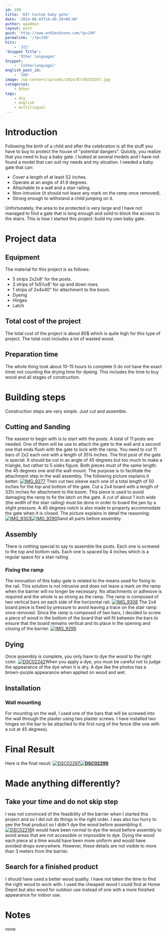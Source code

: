 ```yaml
---
id: 199
title: 'DIY Custom baby gate'
date: '2014-08-03T16:40:20+00:00'
author: wpadmin
layout: post
guid: 'http://www.end2endzone.com/?p=199'
permalink: '/?p=199'
hits:
    - '322'
'Snippet Title':
    - 'Other languages'
Snippet:
    - '[otherlanguage]'
english_post_id:
    - '168'
image: /wp-content/uploads/2014/07/DSC02297.jpg
categories:
    - Other
tags:
    - diy
    - english
    - multilingual
---
```


# **Introduction** 

Following the birth of a child and after the celebration is all the stuff you have to buy to protect the house of "potential dangers". Quickly, you realize that you need to buy a baby gate. I looked at several models and I have not found a model that can suit my needs and my situation. I needed a baby gate that can:

- Cover a length of at least 52 inches.
- Operate at an angle of 41.9 degrees.
- Attachable to a wall and a stair railing.
- Non-intrusive (it should not leave any mark on the ramp once removed).
- Strong enough to withstand a child jumping on it.

Unfortunately, the area to be protected is very large and I have not managed to find a gate that is long enough and solid to block the access to the stairs. This is how I started this project: ​​build my own baby gate.

# **Project data**

## **Equipment**

The material for this project is as follows:

- 5 strips 2x2x8' for the posts.
- 2 strips of 1x5½x8' for up and down rows.
- 1 strips of 2x4x40" for attachment to the boom.
- Dyeing
- Hinges
- Latch

## **Total cost of the project**

The total cost of the project is about 80$ which is quite high for this type of project. The total cost includes a lot of wasted wood.

## **Preparation time**

The whole thing took about 10-15 hours to complete (I do not have the exact time) not counting the drying time for dyeing. This includes the time to buy wood and all stages of construction.

# **Building steps**

Construction steps are very simple. Just cut and assemble.

## **Cutting and Sanding**

The easiest to begin with is to start with the posts. A total of 11 posts are needed. One of them will be use to attach the gate to the wall and a second one that ends flush with the gate to lock with the ramp. You need to cut 11 bars of 2x2 each one with a length of 35¾ inches. The first post of the gate is special. It should be cut in an angle of 45 degrees but too much to make a triangle, but rather to 5 sides figure. Both pieces must of the same length: the 45 degrees one and the wall mount. The purpose is to facilitate the attachment step in the wall assembly. The following picture explains it better: [![IMG_9277](https://www.end2endzone.com/wp-content/uploads/2014/07/IMG_9277-300x200.jpg)](https://www.end2endzone.com/wp-content/uploads/2014/07/IMG_9277.jpg) Then cut two sleeve each one of a total length of 50 inches for the top and bottom of the gate. Cut a 2x4 board with a length of 33½ inches for attachment to the boom. This piece is used to avoid damaging the ramp to fix the latch on the gate. A cut of about 1 inch wide (the width of the stair railing) must be done in order to board the jam by a slight pressure. A 45 degrees notch is also made to property accommodate the gate when it is closed. The picture explains in detail the reasoning: [![IMG_9303](https://www.end2endzone.com/wp-content/uploads/2014/07/IMG_9303-200x300.jpg)](https://www.end2endzone.com/wp-content/uploads/2014/07/IMG_9303.jpg)[![IMG_9290](https://www.end2endzone.com/wp-content/uploads/2014/07/IMG_9290-200x300.jpg)](https://www.end2endzone.com/wp-content/uploads/2014/07/IMG_9290.jpg)Sand all parts before assembly.

## **Assembly**

There is nothing special to say to assemble the posts. Each one is screwed to the top and bottom rails. Each one is spaced by 4 inches which is a regular space for a stair railing.

### **Fixing the ramp**

The innovation of this baby gate is related to the means used for fixing to the rail. This solution is not intrusive and does not leave a mark on the ramp when the barrier will no longer be necessary. No attachments or adhesive is required and the whole is as strong as the ramp. The ramp is composed of two vertical bars on each side of the horizontal rail. [![IMG_9308](https://www.end2endzone.com/wp-content/uploads/2014/07/IMG_9308-200x300.jpg)](https://www.end2endzone.com/wp-content/uploads/2014/07/IMG_9308.jpg) The 2x4 board piece is fixed by pressure to avoid leaving a trace on the stair ramp once removed. Since the ramp is composed of two bars, I decided to screw a piece of wood in the bottom of the board that will fit between the bars to ensure that the board remains vertical and its place in the opening and closing of the barrier. [![IMG_9295](https://www.end2endzone.com/wp-content/uploads/2014/07/IMG_9295-300x200.jpg)](https://www.end2endzone.com/wp-content/uploads/2014/07/IMG_9295.jpg)

## **Dying**

Once assembly is complete, you only have to dye the wood to the right color. [![DSC02242](https://www.end2endzone.com/wp-content/uploads/2014/07/DSC02242-300x225.jpg)](https://www.end2endzone.com/wp-content/uploads/2014/07/DSC02242.jpg)When you apply a dye, you must be careful not to judge the appearance of the dye when it is dry. A dye like the photos has a brown-purple appearance when applied on wood and wet.

## **Installation**

### **Wall mounting**

For mounting on the wall, I used one of the bars that will be screwed into the wall through the plaster using two plaster screws. I have installed two hinges on the bar to be attached to the first rung of the fence (the one with a cut at 45 degrees).

# **Final Result**

Here is the final result: [![DSC02297](https://www.end2endzone.com/wp-content/uploads/2014/07/DSC02297-1024x768.jpg)](https://www.end2endzone.com/wp-content/uploads/2014/07/DSC02297.jpg)**[![DSC02299](https://www.end2endzone.com/wp-content/uploads/2014/07/DSC02299-768x1024.jpg)](https://www.end2endzone.com/wp-content/uploads/2014/07/DSC02299.jpg)**

# **Made anything differently?**

## **Take your time and do not skip step**

I was not convinced of the feasibility of the barrier when I started this project and so I did not do things in the right order. I was also too hurry to see the final product so I didn't dye the wood before assembling it. [![DSC02216](https://www.end2endzone.com/wp-content/uploads/2014/07/DSC02216-300x225.jpg)](https://www.end2endzone.com/wp-content/uploads/2014/07/DSC02216.jpg)It would have been normal to dye the wood before assembly to avoid areas that are not accessible or impossible to dye. Dying the wood each piece at a time would have been more uniform and would have avoided drops everywhere. However, these details are not visible to more than 3 meters from the barrier.

## **Search for a finished product**

I should have used a better wood quality. I have not taken the time to find the right wood to work with. I used the cheapest wood I could find at Home Depot but also wood for outdoor use instead of one with a more finished appearance for indoor use.

# **Notes**

none